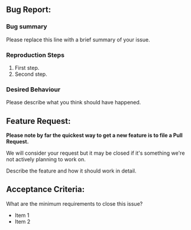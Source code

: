 <!-- Please erase any parts of this template not applicable to your Issue. -->

## Bug Report:

### Bug summary

Please replace this line with a brief summary of your issue.

### Reproduction Steps

1. First step.
1. Second step.

### Desired Behaviour

Please describe what you think should have happened.

## Feature Request:

**Please note by far the quickest way to get a new feature is to file a Pull Request.**

We will consider your request but it may be closed if it's something we're not actively planning to work on.

Describe the feature and how it should work in detail.

## Acceptance Criteria:

What are the minimum requirements to close this issue?

* Item 1
* Item 2
